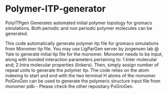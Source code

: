 # Polymer-ITP-generator
PolyITPgen Generates automated initial polymer topology for gromacs simulations. Both periodic and non periodic polymer molecules can be generated.

This code automatically generate polymer itp file for gromacs simulations from Monomer itp file. You may use LigParGen server by jorgensen lab @ Yale to generate initial itp file for the monomer.
Monomer needs to be input, along with bonded interaction parameters pertaining to:
  1.Inter molecular and; 
  2.Intra molecular properties (linkers). 
Then, simply assign number of repeat units to generate the polymer itp. The code relies on the atom indexing to start and end with the two terminal H atoms of the monomer. 
PolGroGen can be used to generate the polymeric structure input file from monomer pdb - Please check the other repositary PoGroGen.

